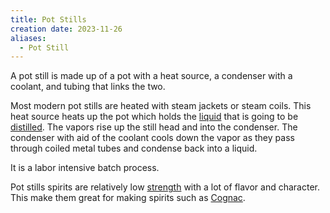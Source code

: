 ```yaml
---
title: Pot Stills
creation date: 2023-11-26
aliases:
  - Pot Still
---
```

A pot still is made up of a pot with a heat source, a condenser with a coolant, and tubing that links the two.

Most modern pot stills are heated with steam jackets or steam coils. 
This heat source heats up the pot which holds the [liquid](Areas/bartending/Spirits/Fermentation.md) that is going to be [distilled](Areas/bartending/Spirits/Distillation.md).
The vapors rise up the still head and into the condenser. 
The condenser with aid of the coolant cools down the vapor as they pass through coiled metal tubes and condense back into a liquid.

It is a labor intensive batch process.

Pot stills spirits are relatively low [strength](Areas/bartending/ABV.md) with a lot of flavor and character.
This make them great for making spirits such as [Cognac](Areas/bartending/Wine/Cognac.md).